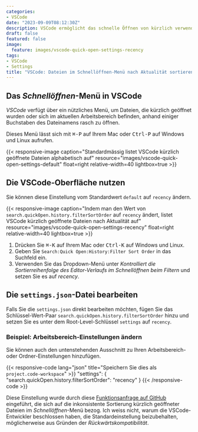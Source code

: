 ```yaml
---
categories:
- VSCode
date: "2023-09-09T08:12:30Z"
description: VSCode ermöglicht das schnelle Öffnen von kürzlich verwendeten Dateien, aber diese sind nicht nach Aktualität sortiert. Diese Einstellung ändert das.
draft: false
featured: false
image:
  feature: images/vscode-quick-open-settings-recency
tags:
- VSCode
- Settings
title: "VSCode: Dateien im Schnellöffnen-Menü nach Aktualität sortieren"
---
```


## Das *Schnellöffnen*-Menü in VSCode

*VSCode* verfügt über ein nützliches Menü, um Dateien, die kürzlich geöffnet wurden oder sich im aktuellen Arbeitsbereich befinden, anhand einiger Buchstaben des Dateinamens rasch zu öffnen.

Dieses Menü lässt sich mit <kbd>⌘-P</kbd> auf Ihrem Mac oder <kbd>Ctrl-P</kbd> auf Windows und Linux aufrufen.

{{< responsive-image caption="Standardmässig listet VSCode kürzlich geöffnete Dateien alphabetisch auf" resource="images/vscode-quick-open-settings-default" float=right relative-width=40 lightbox=true  >}}

## Die VSCode-Oberfläche nutzen

Sie können diese Einstellung vom Standardwert `default` auf `recency` ändern.

{{< responsive-image caption="Indem man den Wert von `search.quickOpen.history.filterSortOrder` auf `recency` ändert, listet VSCode kürzlich geöffnete Dateien nach Aktualität auf" resource="images/vscode-quick-open-settings-recency" float=right relative-width=40 lightbox=true >}}

1. Drücken Sie <kbd>⌘-K</kbd> auf Ihrem Mac oder <kbd>Ctrl-K</kbd> auf Windows und Linux.
2. Geben Sie `Search:Quick Open:History:Filter Sort Order` in das Suchfeld ein.
3. Verwenden Sie das Dropdown-Menü unter *Kontrolliert die Sortierreihenfolge des Editor-Verlaufs im Schnellöffnen beim Filtern* und setzen Sie es auf *recency*.

## Die `settings.json`-Datei bearbeiten

Falls Sie die `settings.json` direkt bearbeiten möchten, fügen Sie das Schlüssel-Wert-Paar `search.quickOpen.history.filterSortOrder` hinzu und setzen Sie es unter dem Root-Level-Schlüssel `settings` auf `recency`.

### Beispiel: Arbeitsbereich-Einstellungen ändern

Sie können auch den untenstehenden Ausschnitt zu Ihren Arbeitsbereich- oder Ordner-Einstellungen hinzufügen.

{{< responsive-code lang="json" title="Speichern Sie dies als `project.code-workspace`" >}}
"settings": {
    "search.quickOpen.history.filterSortOrder": "recency"
}
{{< /responsive-code >}}

Diese Einstellung wurde durch diese [Funktionsanfrage auf GitHub](https://github.com/microsoft/vscode/issues/35610) eingeführt, die sich auf die inkonsistente Sortierung kürzlich geöffneter Dateien im *Schnellöffnen*-Menü bezog. Ich weiss nicht, warum die VSCode-Entwickler beschlossen haben, die Standardeinstellung beizubehalten, möglicherweise aus Gründen der *Rückwärtskompatibilität*.
